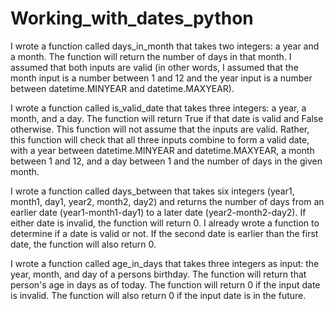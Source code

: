 # Working_with_dates_python

I wrote a function called days_in_month that takes two integers: a year and a month. The function will return the number of days in that month.  I assumed that both inputs are valid (in other words, I assumed that the month input is a number between 1 and 12 and the year input is a number between datetime.MINYEAR and datetime.MAXYEAR).


I wrote a function called is_valid_date that takes three integers: a year, a month, and a day. The function will return True if that date is valid and False otherwise. This function will not assume that the inputs are valid. Rather, this function will check that all three inputs combine to form a valid date, with a year between datetime.MINYEAR and datetime.MAXYEAR, a month between 1 and 12, and a day between 1 and the number of days in the given month.


I wrote a function called days_between that takes six integers (year1, month1, day1, year2, month2, day2) and returns the number of days from an earlier date (year1-month1-day1) to a later date (year2-month2-day2). If either date is invalid, the function will return 0. I already wrote a function to determine if a date is valid or not. If the second date is earlier than the first date, the function will also return 0.


I wrote a function called age_in_days that takes three integers as input: the year, month, and day of a persons birthday. The function will return that person's age in days as of today. The function will return 0 if the input date is invalid. The function will also return 0 if the input date is in the future.
